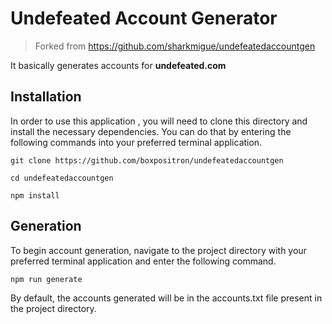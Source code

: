 # Undefeated Account Generator
> Forked from https://github.com/sharkmigue/undefeatedaccountgen

It basically generates accounts for **undefeated.com**


## Installation

In order to use this application , you will need to clone this directory and install the necessary dependencies. You can do that by entering the following commands into your preferred terminal application.

```shell
git clone https://github.com/boxpositron/undefeatedaccountgen

cd undefeatedaccountgen

npm install
```

## Generation

To begin account generation, navigate to the project directory with your preferred terminal application and enter the following command.

```shell
npm run generate
```

By default, the accounts generated will be in the accounts.txt file present in the project directory.